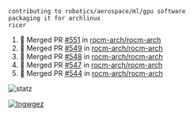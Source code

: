 ```
contributing to robotics/aerospace/ml/gpu software
packaging it for archlinux
ricer
```

<!--START_SECTION:activity-->
1. 🎉 Merged PR [#551](https://github.com/rocm-arch/rocm-arch/pull/551) in [rocm-arch/rocm-arch](https://github.com/rocm-arch/rocm-arch)
2. 🎉 Merged PR [#549](https://github.com/rocm-arch/rocm-arch/pull/549) in [rocm-arch/rocm-arch](https://github.com/rocm-arch/rocm-arch)
3. 🎉 Merged PR [#548](https://github.com/rocm-arch/rocm-arch/pull/548) in [rocm-arch/rocm-arch](https://github.com/rocm-arch/rocm-arch)
4. 🎉 Merged PR [#547](https://github.com/rocm-arch/rocm-arch/pull/547) in [rocm-arch/rocm-arch](https://github.com/rocm-arch/rocm-arch)
5. 🎉 Merged PR [#544](https://github.com/rocm-arch/rocm-arch/pull/544) in [rocm-arch/rocm-arch](https://github.com/rocm-arch/rocm-arch)
<!--END_SECTION:activity-->


![statz](https://github-readme-stats.vercel.app/api?username=acxz&include_all_commits=true&show_icons=true)

[![lngwgez](https://github-readme-stats.vercel.app/api/top-langs/?username=acxz&layout=compact)](https://github.com/acxz/github-readme-stats)


<!--
**acxz/acxz** is a ✨ _special_ ✨ repository because its `README.md` (this file) appears on your GitHub profile.

Here are some ideas to get you started:

- 🔭 I’m currently working on ...
- 🌱 I’m currently learning ...
- 👯 I’m looking to collaborate on ...
- 🤔 I’m looking for help with ...
- 💬 Ask me about ...
- 📫 How to reach me: ...
- 😄 Pronouns: ...
- ⚡ Fun fact: ...
-->
